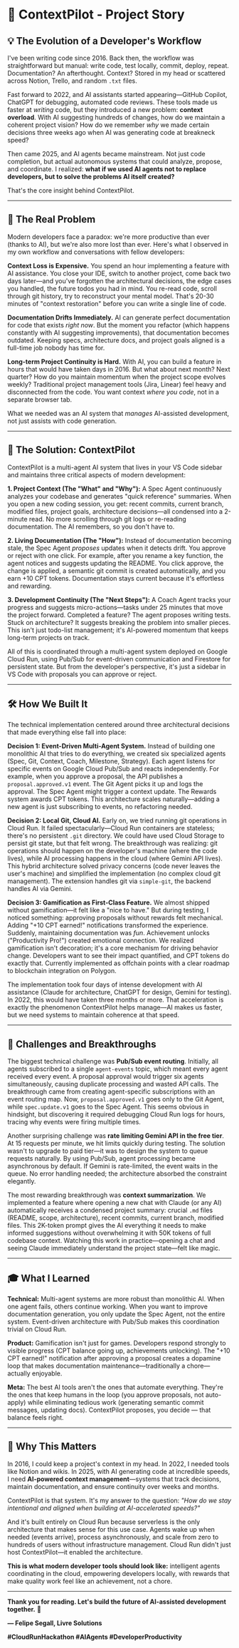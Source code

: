 # 🚀 ContextPilot - Project Story

## 💡 The Evolution of a Developer's Workflow

I've been writing code since 2016. Back then, the workflow was straightforward but manual: write code, test locally, commit, deploy, repeat. Documentation? An afterthought. Context? Stored in my head or scattered across Notion, Trello, and random `.txt` files.

Fast forward to 2022, and AI assistants started appearing—GitHub Copilot, ChatGPT for debugging, automated code reviews. These tools made us faster at *writing* code, but they introduced a new problem: **context overload**. With AI suggesting hundreds of changes, how do we maintain a coherent project vision? How do we remember *why* we made certain decisions three weeks ago when AI was generating code at breakneck speed?

Then came 2025, and AI agents became mainstream. Not just code completion, but actual autonomous systems that could analyze, propose, and coordinate. I realized: **what if we used AI agents not to replace developers, but to solve the problems AI itself created?**

That's the core insight behind ContextPilot.

---

## 🎯 The Real Problem

Modern developers face a paradox: we're more productive than ever (thanks to AI), but we're also more lost than ever. Here's what I observed in my own workflow and conversations with fellow developers:

**Context Loss is Expensive.** You spend an hour implementing a feature with AI assistance. You close your IDE, switch to another project, come back two days later—and you've forgotten the architectural decisions, the edge cases you handled, the future todos you had in mind. You re-read code, scroll through git history, try to reconstruct your mental model. That's 20-30 minutes of "context restoration" before you can write a single line of code.

**Documentation Drifts Immediately.** AI can generate perfect documentation for code that exists *right now*. But the moment you refactor (which happens constantly with AI suggesting improvements), that documentation becomes outdated. Keeping specs, architecture docs, and project goals aligned is a full-time job nobody has time for.

**Long-term Project Continuity is Hard.** With AI, you can build a feature in hours that would have taken days in 2016. But what about next month? Next quarter? How do you maintain momentum when the project scope evolves weekly? Traditional project management tools (Jira, Linear) feel heavy and disconnected from the code. You want context *where you code*, not in a separate browser tab.

What we needed was an AI system that *manages* AI-assisted development, not just assists with code generation.

---

## 🧠 The Solution: ContextPilot

ContextPilot is a multi-agent AI system that lives in your VS Code sidebar and maintains three critical aspects of modern development:

**1. Project Context (The "What" and "Why"):** A Spec Agent continuously analyzes your codebase and generates "quick reference" summaries. When you open a new coding session, you get: recent commits, current branch, modified files, project goals, architecture decisions—all condensed into a 2-minute read. No more scrolling through git logs or re-reading documentation. The AI remembers, so you don't have to.

**2. Living Documentation (The "How"):** Instead of documentation becoming stale, the Spec Agent *proposes* updates when it detects drift. You approve or reject with one click. For example, after you rename a key function, the agent notices and suggests updating the README. You click approve, the change is applied, a semantic git commit is created automatically, and you earn +10 CPT tokens. Documentation stays current because it's effortless and rewarding.

**3. Development Continuity (The "Next Steps"):** A Coach Agent tracks your progress and suggests micro-actions—tasks under 25 minutes that move the project forward. Completed a feature? The agent proposes writing tests. Stuck on architecture? It suggests breaking the problem into smaller pieces. This isn't just todo-list management; it's AI-powered momentum that keeps long-term projects on track.

All of this is coordinated through a multi-agent system deployed on Google Cloud Run, using Pub/Sub for event-driven communication and Firestore for persistent state. But from the developer's perspective, it's just a sidebar in VS Code with proposals you can approve or reject.

---

## 🛠️ How We Built It

The technical implementation centered around three architectural decisions that made everything else fall into place:

**Decision 1: Event-Driven Multi-Agent System.** Instead of building one monolithic AI that tries to do everything, we created six specialized agents (Spec, Git, Context, Coach, Milestone, Strategy). Each agent listens for specific events on Google Cloud Pub/Sub and reacts independently. For example, when you approve a proposal, the API publishes a `proposal.approved.v1` event. The Git Agent picks it up and logs the approval. The Spec Agent might trigger a context update. The Rewards system awards CPT tokens. This architecture scales naturally—adding a new agent is just subscribing to events, no refactoring needed.

**Decision 2: Local Git, Cloud AI.** Early on, we tried running git operations in Cloud Run. It failed spectacularly—Cloud Run containers are stateless; there's no persistent `.git` directory. We could have used Cloud Storage to persist git state, but that felt wrong. The breakthrough was realizing: git operations should happen on the developer's machine (where the code lives), while AI processing happens in the cloud (where Gemini API lives). This hybrid architecture solved privacy concerns (code never leaves the user's machine) and simplified the implementation (no complex cloud git management). The extension handles git via `simple-git`, the backend handles AI via Gemini.

**Decision 3: Gamification as First-Class Feature.** We almost shipped without gamification—it felt like a "nice to have." But during testing, I noticed something: approving proposals without rewards felt mechanical. Adding "+10 CPT earned!" notifications transformed the experience. Suddenly, maintaining documentation was *fun*. Achievement unlocks ("Productivity Pro!") created emotional connection. We realized gamification isn't decoration; it's a core mechanism for driving behavior change. Developers want to see their impact quantified, and CPT tokens do exactly that. Currently implemented as offchain points with a clear roadmap to blockchain integration on Polygon.

The implementation took four days of intense development with AI assistance (Claude for architecture, ChatGPT for design, Gemini for testing). In 2022, this would have taken three months or more. That acceleration is exactly the phenomenon ContextPilot helps manage—AI makes us faster, but we need systems to maintain coherence at that speed.

---

## 🚧 Challenges and Breakthroughs

The biggest technical challenge was **Pub/Sub event routing**. Initially, all agents subscribed to a single `agent-events` topic, which meant every agent received every event. A proposal approval would trigger six agents simultaneously, causing duplicate processing and wasted API calls. The breakthrough came from creating agent-specific subscriptions with an event routing map. Now, `proposal.approved.v1` goes only to the Git Agent, while `spec.update.v1` goes to the Spec Agent. This seems obvious in hindsight, but discovering it required debugging Cloud Run logs for hours, tracing why events were firing multiple times.

Another surprising challenge was **rate limiting Gemini API in the free tier**. At 15 requests per minute, we hit limits quickly during testing. The solution wasn't to upgrade to paid tier—it was to design the system to queue requests naturally. By using Pub/Sub, agent processing became asynchronous by default. If Gemini is rate-limited, the event waits in the queue. No error handling needed; the architecture absorbed the constraint elegantly.

The most rewarding breakthrough was **context summarization**. We implemented a feature where opening a new chat with Claude (or any AI) automatically receives a condensed project summary: crucial `.md` files (README, scope, architecture), recent commits, current branch, modified files. This 2K-token prompt gives the AI everything it needs to make informed suggestions without overwhelming it with 50K tokens of full codebase context. Watching this work in practice—opening a chat and seeing Claude immediately understand the project state—felt like magic.

---

## 🎓 What I Learned

**Technical:** Multi-agent systems are more robust than monolithic AI. When one agent fails, others continue working. When you want to improve documentation generation, you only update the Spec Agent, not the entire system. Event-driven architecture with Pub/Sub makes this coordination trivial on Cloud Run.

**Product:** Gamification isn't just for games. Developers respond strongly to visible progress (CPT balance going up, achievements unlocking). The "+10 CPT earned!" notification after approving a proposal creates a dopamine loop that makes documentation maintenance—traditionally a chore—actually enjoyable.

**Meta:** The best AI tools aren't the ones that automate everything. They're the ones that keep humans in the loop (you approve proposals, not auto-apply) while eliminating tedious work (generating semantic commit messages, updating docs). ContextPilot proposes, you decide — that balance feels right.

---

## 🚀 Why This Matters

In 2016, I could keep a project's context in my head. In 2022, I needed tools like Notion and wikis. In 2025, with AI generating code at incredible speeds, I need **AI-powered context management**—systems that track decisions, maintain documentation, and ensure continuity over weeks and months.

ContextPilot is that system. It's my answer to the question: *"How do we stay intentional and aligned when building at AI-accelerated speeds?"*

And it's built entirely on Cloud Run because serverless is the only architecture that makes sense for this use case. Agents wake up when needed (events arrive), process asynchronously, and scale from zero to hundreds of users without infrastructure management. Cloud Run didn't just host ContextPilot—it enabled the architecture.

**This is what modern developer tools should look like:** intelligent agents coordinating in the cloud, empowering developers locally, with rewards that make quality work feel like an achievement, not a chore.

---

**Thank you for reading. Let's build the future of AI-assisted development together.** 🚀

**— Felipe Segall, Livre Solutions**

**#CloudRunHackathon #AIAgents #DeveloperProductivity**
